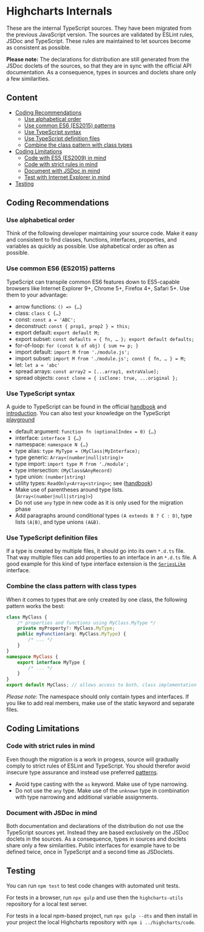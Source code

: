 Highcharts Internals
====================

These are the internal TypeScript sources. They have been migrated from the
previous JavaScript version. The sources are validated by ESLint rules, JSDoc
and TypeScript. These rules are maintained to let sources become as consistent
as possible.

**Please note:** The declarations for distribution are still generated from the
JSDoc doclets of the sources, so that they are in sync with the official API
documentation. As a consequence, types in sources and doclets share only a few
similarities.



Content
-------
* [Coding Recommendations](#coding-rules)
  * [Use alphabetical order](#use-alphabetical-order)
  * [Use common ES6 (ES2015) patterns](#use-common-es6-es2015-patterns)
  * [Use TypeScript syntax](#use-typescript-syntax)
  * [Use TypeScript definition files](#use-typescript-definition-files)
  * [Combine the class pattern with class types](#combine-the-class-pattern-with-class-types)
* [Coding Limitations](#coding-limitations)
  * [Code with ES5 (ES2009) in mind](#code-with-es5-es2009-in-mind)
  * [Code with strict rules in mind](#code-with-strict-rules-in-mind)
  * [Document with JSDoc in mind](#document-with-jsdoc-in-mind)
  * [Test with Internet Explorer in mind](#test-with-internet-explorer-in-mind)
* [Testing](#testing)



Coding Recommendations
----------------------

### Use alphabetical order

Think of the following developer maintaining your source code. Make it easy and
consistent to find classes, functions, interfaces, properties, and variables as
quickly as possible. Use alphabetical order as often as possible.


### Use common ES6 (ES2015) patterns

TypeScript can transpile common ES6 features down to ES5-capable browsers like
Internet Explorer 9+, Chrome 5+, Firefox 4+, Safari 5+.
Use them to your advantage:

- arrow functions: `() => {…}`
- class: `class C {…}`
- const: `const a = 'ABC';`
- deconstruct: `const { prop1, prop2 } = this;`
- export default: `export default M;`
- export subset: `const defaults = { fn, … }; export default defaults;`
- for-of-loop: `for (const k of obj) { sum += p; }`
- import default: `import M from './module.js';`
- import subset: `import M from './module.js'; const { fn, … } = M;`
- let: `let a = 'abc'`
- spread arrays: `const array2 = [...array1, extraValue];`
- spread objects: `const clone = { isClone: true, ...original };`


### Use TypeScript syntax

A guide to TypeScript can be found in the official
[handbook](https://www.typescriptlang.org/docs/handbook/intro.html)
and
[introduction](https://www.typescriptlang.org/docs/handbook/typescript-in-5-minutes.html).
You can also test your knowledge on the TypeScript
[playground](https://www.typescriptlang.org/play?ts=3.9.7)

- default argument: `function fn (optionalIndex = 0) {…}`
- interface: `interface I {…}`
- namespace: `namespace N {…}`
- type alias: `type MyType = (MyClass|MyInterface);`
- type generic: `Array<(number|null|string)>`
- type import: `import type M from './module';`
- type intersection: `(MyClass&AnyRecord)`
- type union: `(number|string)`
- utility types: `ReadOnly<Array<string>>`; see
  ([handbook](https://www.typescriptlang.org/docs/handbook/utility-types.html))
- Make use of parentheses around type lists. (`Array<(number|null|string)>`)
- Do not use `any` type in new code as it is only used for the migration phase
- Add paragraphs around conditional types `(A extends B ? C : D)`, type lists
  `(A|B)`, and type unions `(A&B)`.


### Use TypeScript definition files

If a type is created by multiple files, it should go into its own `*.d.ts` file.
That way multiple files can add properties to an interface in an `*.d.ts` file.
A good example for this kind of type interface extension is the 
[`SeriesLike`](./Core/Series/SeriesLike.d.ts) interface.


### Combine the class pattern with class types

When it comes to types that are only created by one class, the following pattern
works the best:

```ts
class MyClass {
    /* properties and functions using MyClass.MyType */
    private myProperty?: MyClass.MyType;
    public myFunction(arg: MyClass.MyType) {
        /* ... */
    }
}
namespace MyClass {
    export interface MyType {
        /* ... */
    }
}
export default MyClass; // allows access to both, class implementation and types
```

*Please note:* The namespace should only contain types and interfaces. If you
like to add real members, make use of the static keyword and separate files.



Coding Limitations
------------------


### Code with strict rules in mind

Even though the migration is a work in progess, source will gradually comply to
strict rules of ESLint and TypeScript. You should therefor avoid insecure type
assurance and instead use preferred
[patterns](https://www.typescriptlang.org/docs/handbook/2/narrowing.html).

- Avoid type casting with the `as` keyword. Make use of type narrowing.
- Do not use the `any` type. Make use of the `unknown` type in combination with
  type narrowing and additional variable assignments.


### Document with JSDoc in mind

Both documentation and declarations of the distribution do not use the
TypeScript sources yet. Instead they are based exclusively on the JSDoc doclets
in the sources. As a consequence, types in sources and doclets share only a few
similarities. Public interfaces for example have to be defined twice, once in
TypeScript and a second time as JSDoclets.



Testing
-------

You can run `npm test` to test code changes with automated unit tests.

For tests in a browser, run `npx gulp` and use then the `highcharts-utils`
repository for a local test server.

For tests in a local npm-based project, run `npx gulp --dts` and then install in
your project the local Highcharts repository with `npm i ../highcharts/code`.
